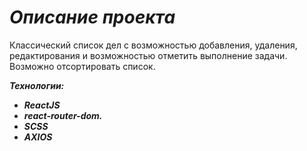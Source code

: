 # ***Описание проекта***
Классический список дел с возможностью добавления, удаления, редактирования и возможностью отметить выполнение задачи.
Возможно отсортировать список.

***Технологии:***
+ ***ReactJS*** 
+ ***react-router-dom.***
+ ***SCSS***
+ ***AXIOS***
